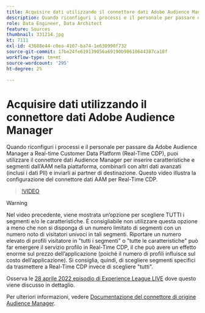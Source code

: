 ```yaml
---
title: Acquisire dati utilizzando il connettore dati Adobe Audience Manager
description: Quando riconfiguri i processi e il personale per passare da Adobe Audience Manager a Real-time Customer Data Platform, puoi utilizzare il connettore dati Audience Manager per inserire caratteristiche e segmenti dall’AAM nella piattaforma, combinarli con altri dati avanzati (inclusi i dati PII) e inviarli ai partner di destinazione. Questo video illustra la configurazione del connettore dati AAM per Real-Time CDP.
role: Data Engineer, Data Architect
feature: Sources
thumbnail: 331214.jpg
kt: 7111
exl-id: 43688e44-c0ea-4107-ba74-1e630990f732
source-git-commit: 17be24fe619139056a69190b98610644387ca18f
workflow-type: tm+mt
source-wordcount: '295'
ht-degree: 2%

---
```


# Acquisire dati utilizzando il connettore dati Adobe Audience Manager

Quando riconfiguri i processi e il personale per passare da Adobe Audience Manager a Real-time Customer Data Platform (Real-Time CDP), puoi utilizzare il connettore dati Audience Manager per inserire caratteristiche e segmenti dall’AAM nella piattaforma, combinarli con altri dati avanzati (inclusi i dati PII) e inviarli ai partner di destinazione. Questo video illustra la configurazione del connettore dati AAM per Real-Time CDP.

>[!VIDEO](https://video.tv.adobe.com/v/331214/?quality=12&learn=on)

>[!WARNING]
>
>Nel video precedente, viene mostrata un’opzione per scegliere TUTTI i segmenti e/o le caratteristiche. È consigliabile non utilizzare questa opzione a meno che non si disponga di un numero limitato di segmenti con un numero noto di visitatori univoci in tali segmenti. Riportare un numero elevato di profili visitatore in &quot;tutti i segmenti&quot; o &quot;tutte le caratteristiche&quot; può far emergere il servizio profilo in Real-Time CDP, il che può avere un effetto enorme sul prezzo dell’applicazione (poiché il numero di profili influisce sul costo dell’applicazione). Si consiglia, quindi, di scegliere segmenti specifici da trasmettere a Real-Time CDP invece di scegliere &quot;tutti&quot;.
>
>Osserva le [28 aprile 2022 episodio di Experience League LIVE](https://experienceleague.adobe.com/docs/experience-league-live-events/events/episodes/exl-live-episode-04-28-22.html?lang=it) dove questo viene discusso in dettaglio.

Per ulteriori informazioni, vedere [Documentazione del connettore di origine Audience Manager](https://experienceleague.adobe.com/docs/experience-platform/sources/connectors/adobe-applications/audience-manager.html).
